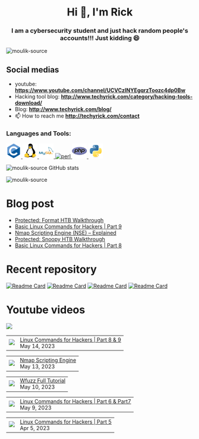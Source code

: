 <h1 align="center">Hi 👋, I'm Rick</h1>
<h3 align="center">I am a cybersecurity student and just hack random people's accounts!!! Just kidding 😄</h3>

<p align="left"> <img src="https://komarev.com/ghpvc/?username=moulik-source&label=Profile%20views&color=0e75b6&style=flat" alt="moulik-source" /> </p> 

## Social medias
- youtube: **https://www.youtube.com/channel/UCVCzINYEgqrzToozc4dp0Bw**
- Hacking tool blog: **http://www.techyrick.com/category/hacking-tools-download/**
- Blog: **http://www.techyrick.com/blog/**
- 📫 How to reach me **http://techyrick.com/contact**


<h3 align="left">Languages and Tools:</h3>
<p align="left"> <a href="https://www.cprogramming.com/" target="_blank"> <img src="https://raw.githubusercontent.com/devicons/devicon/master/icons/c/c-original.svg" alt="c" width="40" height="40"/> </a> <a href="https://www.linux.org/" target="_blank"> <img src="https://raw.githubusercontent.com/devicons/devicon/master/icons/linux/linux-original.svg" alt="linux" width="40" height="40"/> </a> <a href="https://www.mysql.com/" target="_blank"> <img src="https://raw.githubusercontent.com/devicons/devicon/master/icons/mysql/mysql-original-wordmark.svg" alt="mysql" width="40" height="40"/> </a> <a href="https://www.perl.org/" target="_blank"> <img src="https://api.iconify.design/logos-perl.svg" alt="perl" width="40" height="40"/> </a> <a href="https://www.php.net" target="_blank"> <img src="https://raw.githubusercontent.com/devicons/devicon/master/icons/php/php-original.svg" alt="php" width="40" height="40"/> </a> <a href="https://www.python.org" target="_blank"> <img src="https://raw.githubusercontent.com/devicons/devicon/master/icons/python/python-original.svg" alt="python" width="40" height="40"/> </a> </p>



![moulik-source GitHub stats](https://github-readme-stats.vercel.app/api?username=moulik-source&show_icons=true&theme=vision-friendly-dark)

<p><img align="center" src="https://github-readme-streak-stats.herokuapp.com/?user=moulik-source&theme=vision-friendly-dark" alt="moulik-source" /></p>

# Blog post
<!-- BLOG-POST-LIST:START -->
- [Protected: Format HTB Walkthrough](https://techyrick.com/format-htb-walkthrough/)
- [Basic Linux Commands for Hackers | Part 9](https://techyrick.com/basic-linux-commands-for-hackers-part-8-2/)
- [Nmap Scripting Engine &lpar;NSE&rpar; – Explained](https://techyrick.com/nmap-scripts-explained/)
- [Protected: Snoopy HTB Walkthrough](https://techyrick.com/snoopy-htb-walkthrough/)
- [Basic Linux Commands for Hackers | Part 8](https://techyrick.com/basic-linux-commands-for-hackers-part-8/)
<!-- BLOG-POST-LIST:END -->

# Recent repository 

[![Readme Card](https://github-readme-stats.vercel.app/api/pin/?username=moulik-source&repo=ddos&theme=outrun)](https://github.com/moulik-source/ddos) 
[![Readme Card](https://github-readme-stats.vercel.app/api/pin/?username=moulik-source&repo=port-scan&theme=outrun)](https://github.com/moulik-source/port-scan)
[![Readme Card](https://github-readme-stats.vercel.app/api/pin/?username=moulik-source&repo=moulik-source&theme=outrun)](https://github.com/moulik-source/moulik-source)
[![Readme Card](https://github-readme-stats.vercel.app/api/pin/?username=moulik-source&repo=hashmo&theme=outrun)](https://github.com/moulik-source/hashmo)

# Youtube videos

[<img src="https://img.shields.io/badge/-Subscribe-red?style=for-the-badge&logo=youtube&logoColor=white"/>](https://www.youtube.com/channel/UCVHmOOAGNcLK5k0i7G1gTrQ)

<!-- YOUTUBE:START --><table><tr><td><a href="https://www.youtube.com/watch?v=ld5vDGGRp6U"><img width="140px" src="https://i.ytimg.com/vi/ld5vDGGRp6U/mqdefault.jpg"></a></td>
<td><a href="https://www.youtube.com/watch?v=ld5vDGGRp6U">Linux Commands for Hackers | Part 8 &amp; 9</a><br/>May 14, 2023</td></tr></table>
<table><tr><td><a href="https://www.youtube.com/watch?v=cFNbKFPkBOQ"><img width="140px" src="https://i.ytimg.com/vi/cFNbKFPkBOQ/mqdefault.jpg"></a></td>
<td><a href="https://www.youtube.com/watch?v=cFNbKFPkBOQ">Nmap Scripting Engine</a><br/>May 13, 2023</td></tr></table>
<table><tr><td><a href="https://www.youtube.com/watch?v=mWJ20SWWvmg"><img width="140px" src="https://i.ytimg.com/vi/mWJ20SWWvmg/mqdefault.jpg"></a></td>
<td><a href="https://www.youtube.com/watch?v=mWJ20SWWvmg">Wfuzz Full Tutorial</a><br/>May 10, 2023</td></tr></table>
<table><tr><td><a href="https://www.youtube.com/watch?v=zVr4HLBsm9o"><img width="140px" src="https://i.ytimg.com/vi/zVr4HLBsm9o/mqdefault.jpg"></a></td>
<td><a href="https://www.youtube.com/watch?v=zVr4HLBsm9o">Linux Commands for Hackers | Part 6 &amp; Part7</a><br/>May 9, 2023</td></tr></table>
<table><tr><td><a href="https://www.youtube.com/watch?v=mdFlRudTISI"><img width="140px" src="https://i.ytimg.com/vi/mdFlRudTISI/mqdefault.jpg"></a></td>
<td><a href="https://www.youtube.com/watch?v=mdFlRudTISI">Linux Commands for Hackers | Part 5</a><br/>Apr 5, 2023</td></tr></table>
<!-- YOUTUBE:END -->


